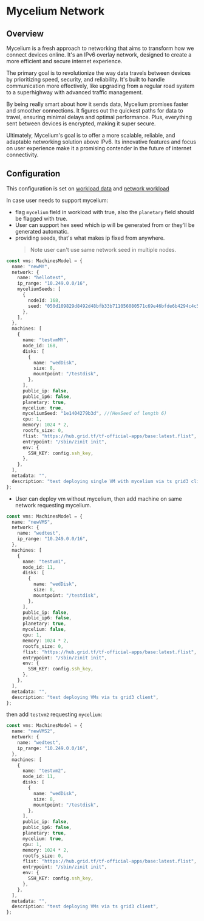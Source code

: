 # Mycelium Network

## Overview

Mycelium is a fresh approach to networking that aims to transform how we connect devices online. It's an IPv6 overlay network, designed to create a more efficient and secure internet experience.

The primary goal is to revolutionize the way data travels between devices by prioritizing speed, security, and reliability. It's built to handle communication more effectively, like upgrading from a regular road system to a superhighway with advanced traffic management.

By being really smart about how it sends data, Mycelium promises faster and smoother connections. It figures out the quickest paths for data to travel, ensuring minimal delays and optimal performance. Plus, everything sent between devices is encrypted, making it super secure.

Ultimately, Mycelium's goal is to offer a more scalable, reliable, and adaptable networking solution above IPv6. Its innovative features and focus on user experience make it a promising contender in the future of internet connectivity.

## Configuration

This configuration is set on [workload data](../../src/zos/zmachine.ts) and [network workload](../../src/zos/znet.ts)

In case user needs to support mycelium:

- flag `mycelium` field in workload with true, also the `planetary` field should be flagged with true.
- User can support hex seed which ip will be generated from or they'll be generated automatic.
- providing seeds, that's what makes ip fixed from anywhere.
  > Note user can't use same network seed in multiple nodes.

```ts
const vms: MachinesModel = {
  name: "newMY",
  network: {
    name: "hellotest",
    ip_range: "10.249.0.0/16",
    myceliumSeeds: [
      {
        nodeId: 168,
        seed: "050d109829d8492d48bfb33b711056080571c69e46bfde6b4294c4c5bf468a76", //(HexSeed of length 32)
      },
    ],
  },
  machines: [
    {
      name: "testvmMY",
      node_id: 168,
      disks: [
        {
          name: "wedDisk",
          size: 8,
          mountpoint: "/testdisk",
        },
      ],
      public_ip: false,
      public_ip6: false,
      planetary: true,
      mycelium: true,
      myceliumSeed: "1e1404279b3d", //(HexSeed of length 6)
      cpu: 1,
      memory: 1024 * 2,
      rootfs_size: 0,
      flist: "https://hub.grid.tf/tf-official-apps/base:latest.flist",
      entrypoint: "/sbin/zinit init",
      env: {
        SSH_KEY: config.ssh_key,
      },
    },
  ],
  metadata: "",
  description: "test deploying single VM with mycelium via ts grid3 client",
};
```

- User can deploy vm without mycelium, then add machine on same network requesting mycelium.

```ts
const vms: MachinesModel = {
  name: "newVMS",
  network: {
    name: "wedtest",
    ip_range: "10.249.0.0/16",
  },
  machines: [
    {
      name: "testvm1",
      node_id: 11,
      disks: [
        {
          name: "wedDisk",
          size: 8,
          mountpoint: "/testdisk",
        },
      ],
      public_ip: false,
      public_ip6: false,
      planetary: true,
      mycelium: false,
      cpu: 1,
      memory: 1024 * 2,
      rootfs_size: 0,
      flist: "https://hub.grid.tf/tf-official-apps/base:latest.flist",
      entrypoint: "/sbin/zinit init",
      env: {
        SSH_KEY: config.ssh_key,
      },
    },
  ],
  metadata: "",
  description: "test deploying VMs via ts grid3 client",
};
```

then add `testvm2` requesting `mycelium`:

```ts
const vms: MachinesModel = {
  name: "newVMS2",
  network: {
    name: "wedtest",
    ip_range: "10.249.0.0/16",
  },
  machines: [
    {
      name: "testvm2",
      node_id: 11,
      disks: [
        {
          name: "wedDisk",
          size: 8,
          mountpoint: "/testdisk",
        },
      ],
      public_ip: false,
      public_ip6: false,
      planetary: true,
      mycelium: true,
      cpu: 1,
      memory: 1024 * 2,
      rootfs_size: 0,
      flist: "https://hub.grid.tf/tf-official-apps/base:latest.flist",
      entrypoint: "/sbin/zinit init",
      env: {
        SSH_KEY: config.ssh_key,
      },
    },
  ],
  metadata: "",
  description: "test deploying VMs via ts grid3 client",
};
```
